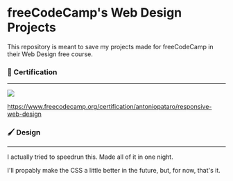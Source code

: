 # freeCodeCamp's Web Design Projects

This repository is meant to save my projects made for freeCodeCamp in their Web Design free course.

### 📃 Certification

---

![](https://i.ibb.co/5Lt614V/web.png)

https://www.freecodecamp.org/certification/antoniopataro/responsive-web-design

### 🖌️ Design

---

I actually tried to speedrun this. Made all of it in one night.

I'll propably make the CSS a little better in the future, but, for now, that's it.
